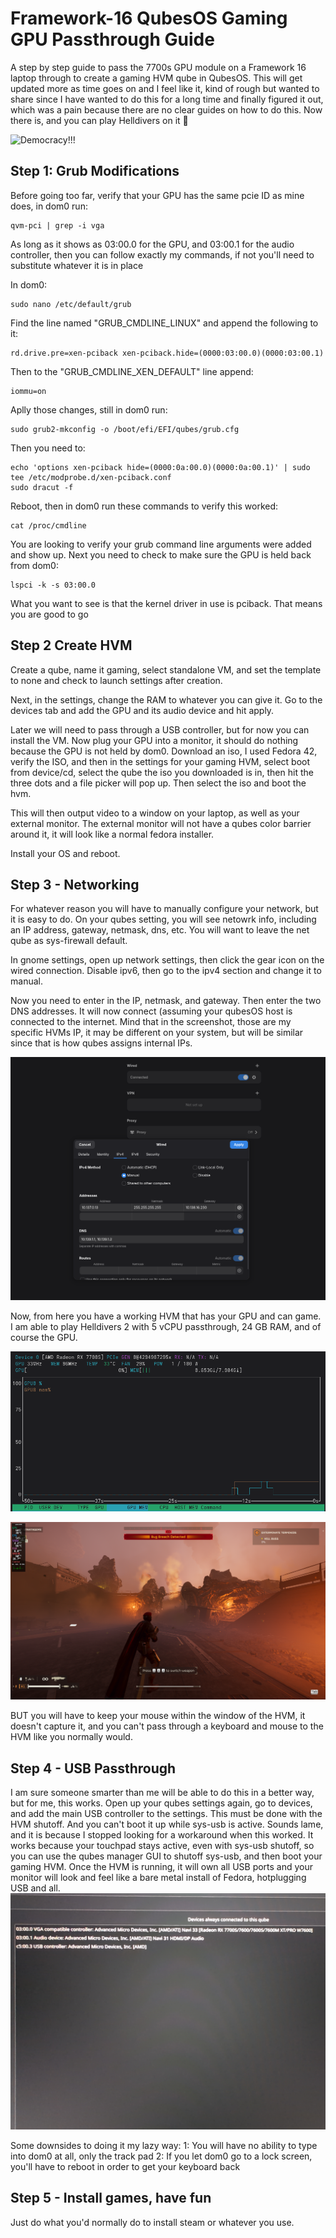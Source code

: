 # Framework-16 QubesOS Gaming GPU Passthrough Guide
A step by step guide to pass the 7700s GPU module on a Framework 16 laptop through to create a gaming HVM qube in QubesOS. This will get updated more as time goes on and I feel like it, kind of rough but wanted to share since I have wanted to do this for a long time and finally figured it out, which was a pain because there are no clear guides on how to do this. Now there is, and you can play Helldivers on it :100:

![Democracy!!!](https://github.com/david-cant-code/Framework-16-QubesOS-Gaming-GPU-Passthrough-Guide/blob/main/pictures/democracy)

## Step 1: Grub Modifications
Before going too far, verify that your GPU has the same pcie ID as mine does, in dom0 run:
```
qvm-pci | grep -i vga
```
As long as it shows as 03:00.0 for the GPU, and 03:00.1 for the audio controller, then you can follow exactly my commands, if not you'll need to substitute whatever it is in place

In dom0:
```
sudo nano /etc/default/grub
```
Find the line named "GRUB_CMDLINE_LINUX" and append the following to it:
```
rd.drive.pre=xen-pciback xen-pciback.hide=(0000:03:00.0)(0000:03:00.1)
```
Then to the "GRUB_CMDLINE_XEN_DEFAULT" line append:
```
iommu=on
```
Aplly those changes, still in dom0 run:
```
sudo grub2-mkconfig -o /boot/efi/EFI/qubes/grub.cfg
```
Then you need to:
```
echo 'options xen-pciback hide=(0000:0a:00.0)(0000:0a:00.1)' | sudo tee /etc/modprobe.d/xen-pciback.conf
sudo dracut -f
```

Reboot, then in dom0 run these commands to verify this worked:
```
cat /proc/cmdline
```
You are looking to verify your grub command line arguments were added and show up. Next you need to check to make sure the GPU is held back from dom0:
```
lspci -k -s 03:00.0
```
What you want to see is that the kernel driver in use is pciback. That means you are good to go

## Step 2 Create HVM
Create a qube, name it gaming, select standalone VM, and set the template to none and check to launch settings after creation.

Next, in the settings, change the RAM to whatever you can give it. Go to the devices tab and add the GPU and its audio device and hit apply.

Later we will need to pass through a USB controller, but for now you can install the VM. Now plug your GPU into a monitor, it should do nothing because the GPU is not held by dom0. Download an iso, I used Fedora 42, verify the ISO, and then in the settings for your gaming HVM, select boot from device/cd, select the qube the iso you downloaded is in, then hit the three dots and a file picker will pop up. Then select the iso and boot the hvm.

This will then output video to a window on your laptop, as well as your external monitor. The external monitor will not have a qubes color barrier around it, it will look like a normal fedora installer.

Install your OS and reboot.

## Step 3 - Networking
For whatever reason you will have to manually configure your network, but it is easy to do. On your qubes setting, you will see netowrk info, including an IP address, gateway, netmask, dns, etc. You will want to leave the net qube as sys-firewall default.

In gnome settings, open up network settings, then click the gear icon on the wired connection. Disable ipv6, then go to the ipv4 section and change it to manual.

Now you need to enter in the IP, netmask, and gateway. Then enter the two DNS addresses. It will now connect (assuming your qubesOS host is connected to the internet. Mind that in the screenshot, those are my specific HVMs IP, it may be different on your system, but will be similar since that is how qubes assigns internal IPs.

![Gnome Netowrk Settings Example](https://github.com/david-cant-code/Framework-16-QubesOS-Gaming-GPU-Passthrough-Guide/blob/main/Screenshot%20From%202025-08-17%2016-57-29.png)


Now, from here you have a working HVM that has your GPU and can game. I am able to play Helldivers 2 with 5 vCPU passthrough, 24 GB RAM, and of course the GPU.

![NVTOP showing GPU info](https://github.com/david-cant-code/Framework-16-QubesOS-Gaming-GPU-Passthrough-Guide/blob/main/Screenshot%20From%202025-08-17%2016-27-11.png)

![Democracy in action](https://github.com/david-cant-code/Framework-16-QubesOS-Gaming-GPU-Passthrough-Guide/blob/main/Screenshot%20From%202025-08-17%2017-18-46.png)

BUT you will have to keep your mouse within the window of the HVM, it doesn't capture it, and you can't pass through a keyboard and mouse to the HVM like you normally would.

## Step 4 - USB Passthrough

I am sure someone smarter than me will be able to do this in a better way, but for me, this works.
Open up your qubes settings again, go to devices, and add the main USB controller to the settings. This must be done with the HVM shutoff. And you can't boot it up while sys-usb is active. Sounds lame, and it is because I stopped looking for a workaround when this worked. It works because your touchpad stays active, even with sys-usb shutoff, so you can use the qubes manager GUI to shutoff sys-usb, and then boot your gaming HVM. Once the HVM is running, it will own all USB ports and your monitor will look and feel like a bare metal install of Fedora, hotplugging USB and all. 
![Devices Screenshot](https://github.com/david-cant-code/Framework-16-QubesOS-Gaming-GPU-Passthrough-Guide/blob/main/IMG_20250817_171405_531.jpg)

Some downsides to doing it my lazy way:
1: You will have no ability to type into dom0 at all, only the track pad
2: If you let dom0 go to a lock screen, you'll have to reboot in order to get your keyboard back

## Step 5 - Install games, have fun

Just do what you'd normally do to install steam or whatever you use. 
